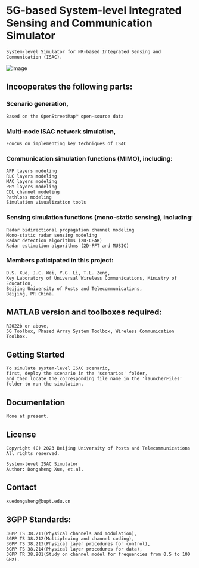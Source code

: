 # 5G-based System-level Integrated Sensing and Communication Simulator
    System-level Simulator for NR-based Integrated Sensing and Communication (ISAC).
![image]([https://github.com/xds0112/5G_based_System_level_Integrated_Sensing_and_Communication_Simulator/blob/main/platformICON.bmp])

## Incooperates the following parts:<br>
###  Scenario generation,<br>
    Based on the OpenStreetMap™ open-source data
###  Multi-node ISAC network simulation,<br>
    Foucus on implementing key techniques of ISAC
###  Communication simulation functions (MIMO), including:<br>
    APP layers modeling
    RLC layers modeling
    MAC layers modeling
    PHY layers modeling
    CDL channel modeling
    Pathloss modeling
    Simulation visualization tools
### Sensing simulation functions (mono-static sensing), including:<br>
    Radar bidirectional propagation channel modeling
    Mono-static radar sensing modeling
    Radar detection algorithms (2D-CFAR)
    Radar estimation algorithms (2D-FFT and MUSIC)


### Members paticipated in this project:<br>
    D.S. Xue, J.C. Wei, Y.G. Li, T.L. Zeng,
    Key Laboratory of Universal Wireless Communications, Ministry of Education,
    Beijing University of Posts and Telecommunications,
    Beijing, PR China.


## MATLAB version and toolboxes required: 
    R2022b or above,
    5G Toolbox, Phased Array System Toolbox, Wireless Communication Toolbox.


## Getting Started
    To simulate system-level ISAC scenario,
    first, deploy the scenario in the 'scenarios' folder,
    and then locate the corresponding file name in the 'launcherFiles' folder to run the simulation.


## Documentation
    None at present.


## License
    Copyright (C) 2023 Beijing University of Posts and Telecommunications
    All rights reserved.

    System-level ISAC Simulator
    Author: Dongsheng Xue, et.al.


## Contact
    xuedongsheng@bupt.edu.cn


## 3GPP Standards:
    3GPP TS 38.211(Physical channels and modulation),
    3GPP TS 38.212(Multiplexing and channel coding),
    3GPP TS 38.213(Physical layer procedures for control),
    3GPP TS 38.214(Physical layer procedures for data),
    3GPP TR 38.901(Study on channel model for frequencies from 0.5 to 100 GHz). 

